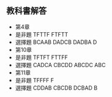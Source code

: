 ## 教科書解答
- 第4章
 - 是非題 TFTTF FTFTT
 - 選擇題 BCAAB DADCB DADBA D
- 第10章
 - 是非題 TFTFT FTTFF
 - 選擇題 CADCA CBCDD ABCDC ABC
- 第11章
 - 是非題 TFFFF F
 - 選擇題 CDDAB CBCDB DCBAD B
